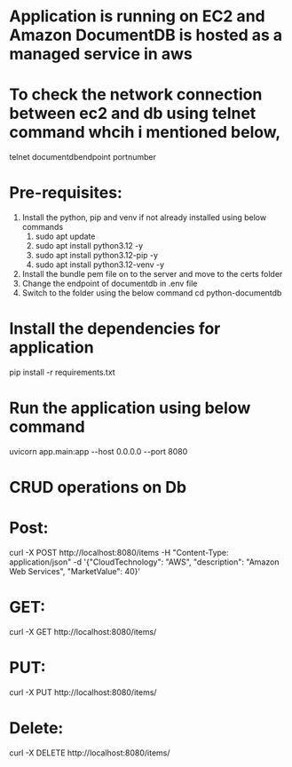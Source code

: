 # Application is running on EC2 and Amazon DocumentDB is hosted as a managed service in aws
# To check the network connection between ec2 and db using telnet command whcih i mentioned below,
telnet documentdbendpoint portnumber

Pre-requisites:
==============
1. Install the python, pip and venv if not already installed using below commands
     1. sudo apt update
     2. sudo apt install python3.12 -y
     3. sudo apt install python3.12-pip -y
     4. sudo apt install python3.12-venv -y
2. Install the bundle pem file on to the server and move to the certs folder
3. Change the endpoint of documentdb in .env file
4. Switch to the folder using the below command
     cd python-documentdb

# Install the dependencies for application
pip install -r requirements.txt

# Run the application using below command
uvicorn app.main:app --host 0.0.0.0 --port 8080

# CRUD operations on Db
Post:
====
curl -X POST http://localhost:8080/items -H "Content-Type: application/json" -d '{"CloudTechnology": "AWS", "description": "Amazon Web Services", "MarketValue": 40}'
  
GET:
====
curl -X GET http://localhost:8080/items/

PUT:
====
curl -X PUT http://localhost:8080/items/<item Id >

Delete:
=======
curl -X DELETE http://localhost:8080/items/<item Id >
